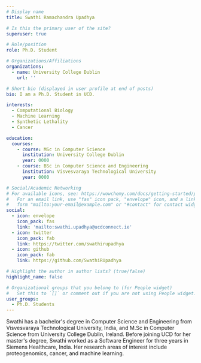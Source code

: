 ```yaml
---
# Display name
title: Swathi Ramachandra Upadhya

# Is this the primary user of the site?
superuser: true

# Role/position
role: Ph.D. Student

# Organizations/Affiliations
organizations:
  - name: University College Dublin
    url: ''

# Short bio (displayed in user profile at end of posts)
bio: I am a Ph.D. Student in UCD. 

interests:
  - Computational Biology
  - Machine Learning
  - Synthetic Lethality
  - Cancer

education:
  courses:
    - course: MSc in Computer Science
      institution: University College Dublin
      year: 0000
    - course: BSc in Computer Science and Engineering
      institution: Visvesvaraya Technological University
      year: 0000

# Social/Academic Networking
# For available icons, see: https://wowchemy.com/docs/getting-started/page-builder/#icons
#   For an email link, use "fas" icon pack, "envelope" icon, and a link in the
#   form "mailto:your-email@example.com" or "#contact" for contact widget.
social:
  - icon: envelope
    icon_pack: fas
    link: 'mailto:swathi.upadhya@ucdconnect.ie'
  - icon: twitter
    icon_pack: fab
    link: https://twitter.com/swathirupadhya
  - icon: github
    icon_pack: fab
    link: https://github.com/SwathiRUpadhya

# Highlight the author in author lists? (true/false)
highlight_name: false

# Organizational groups that you belong to (for People widget)
#   Set this to `[]` or comment out if you are not using People widget.
user_groups:
  - Ph.D. Students
---
```


Swathi has a bachelor's degree in Computer Science and Engineering from Visvesvaraya Technological University, India, and M.Sc in Computer Science from University College Dublin, Ireland. Before joining UCD for her master's degree, Swathi worked as a Software Engineer for three years in Siemens Healthcare, India. Her research areas of interest include proteogenomics, cancer, and machine learning. 

